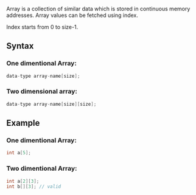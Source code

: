 Array is a collection of similar data which is stored in continuous memory addresses. Array values can be fetched using index. 

Index starts from 0 to size-1.

## Syntax

### One dimentional Array:

```c
data-type array-name[size];
```

### Two dimensional array:
```c
data-type array-name[size][size];
```

## Example


### One dimentional Array:

```c
int a[5];
```

### Two dimentional Array:

```c
int a[2][3];
int b[][3]; // valid
```
